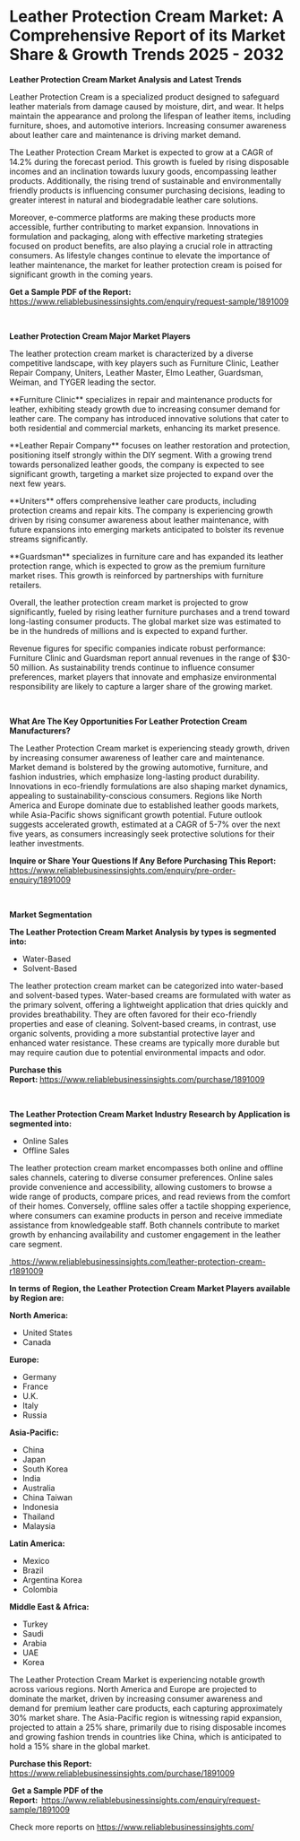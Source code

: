 <p><h1>Leather Protection Cream Market: A Comprehensive Report of its Market Share & Growth Trends 2025 - 2032</h1></p><p><strong>Leather Protection Cream Market Analysis and Latest Trends</strong></p>
<p><p>Leather Protection Cream is a specialized product designed to safeguard leather materials from damage caused by moisture, dirt, and wear. It helps maintain the appearance and prolong the lifespan of leather items, including furniture, shoes, and automotive interiors. Increasing consumer awareness about leather care and maintenance is driving market demand. </p><p>The Leather Protection Cream Market is expected to grow at a CAGR of 14.2% during the forecast period. This growth is fueled by rising disposable incomes and an inclination towards luxury goods, encompassing leather products. Additionally, the rising trend of sustainable and environmentally friendly products is influencing consumer purchasing decisions, leading to greater interest in natural and biodegradable leather care solutions. </p><p>Moreover, e-commerce platforms are making these products more accessible, further contributing to market expansion. Innovations in formulation and packaging, along with effective marketing strategies focused on product benefits, are also playing a crucial role in attracting consumers. As lifestyle changes continue to elevate the importance of leather maintenance, the market for leather protection cream is poised for significant growth in the coming years.</p></p>
<p><strong>Get a Sample PDF of the Report:&nbsp;</strong> <a href="https://www.reliablebusinessinsights.com/enquiry/request-sample/1891009?utm_campaign=2350&utm_medium=2&utm_source=Github&utm_content=ia&utm_term=09022025&utm_id=leather-protection-cream">https://www.reliablebusinessinsights.com/enquiry/request-sample/1891009</a></p>
<p>&nbsp;</p>
<p><strong>Leather Protection Cream Major Market Players</strong></p>
<p><p>The leather protection cream market is characterized by a diverse competitive landscape, with key players such as Furniture Clinic, Leather Repair Company, Uniters, Leather Master, Elmo Leather, Guardsman, Weiman, and TYGER leading the sector. </p><p>**Furniture Clinic** specializes in repair and maintenance products for leather, exhibiting steady growth due to increasing consumer demand for leather care. The company has introduced innovative solutions that cater to both residential and commercial markets, enhancing its market presence. </p><p>**Leather Repair Company** focuses on leather restoration and protection, positioning itself strongly within the DIY segment. With a growing trend towards personalized leather goods, the company is expected to see significant growth, targeting a market size projected to expand over the next few years. </p><p>**Uniters** offers comprehensive leather care products, including protection creams and repair kits. The company is experiencing growth driven by rising consumer awareness about leather maintenance, with future expansions into emerging markets anticipated to bolster its revenue streams significantly.</p><p>**Guardsman** specializes in furniture care and has expanded its leather protection range, which is expected to grow as the premium furniture market rises. This growth is reinforced by partnerships with furniture retailers.</p><p>Overall, the leather protection cream market is projected to grow significantly, fueled by rising leather furniture purchases and a trend toward long-lasting consumer products. The global market size was estimated to be in the hundreds of millions and is expected to expand further.</p><p>Revenue figures for specific companies indicate robust performance: Furniture Clinic and Guardsman report annual revenues in the range of $30-50 million. As sustainability trends continue to influence consumer preferences, market players that innovate and emphasize environmental responsibility are likely to capture a larger share of the growing market.</p></p>
<p>&nbsp;</p>
<p><strong>What Are The Key Opportunities For Leather Protection Cream Manufacturers?</strong></p>
<p><p>The Leather Protection Cream market is experiencing steady growth, driven by increasing consumer awareness of leather care and maintenance. Market demand is bolstered by the growing automotive, furniture, and fashion industries, which emphasize long-lasting product durability. Innovations in eco-friendly formulations are also shaping market dynamics, appealing to sustainability-conscious consumers. Regions like North America and Europe dominate due to established leather goods markets, while Asia-Pacific shows significant growth potential. Future outlook suggests accelerated growth, estimated at a CAGR of 5-7% over the next five years, as consumers increasingly seek protective solutions for their leather investments.</p></p>
<p><strong>Inquire or Share Your Questions If Any Before Purchasing This Report:</strong> <a href="https://www.reliablebusinessinsights.com/enquiry/pre-order-enquiry/1891009?utm_campaign=2350&utm_medium=2&utm_source=Github&utm_content=ia&utm_term=09022025&utm_id=leather-protection-cream">https://www.reliablebusinessinsights.com/enquiry/pre-order-enquiry/1891009</a></p>
<p>&nbsp;</p>
<p><strong>Market Segmentation</strong></p>
<p><strong>The Leather Protection Cream Market Analysis by types is segmented into:</strong></p>
<p><ul><li>Water-Based</li><li>Solvent-Based</li></ul></p>
<p><p>The leather protection cream market can be categorized into water-based and solvent-based types. Water-based creams are formulated with water as the primary solvent, offering a lightweight application that dries quickly and provides breathability. They are often favored for their eco-friendly properties and ease of cleaning. Solvent-based creams, in contrast, use organic solvents, providing a more substantial protective layer and enhanced water resistance. These creams are typically more durable but may require caution due to potential environmental impacts and odor.</p></p>
<p><strong>Purchase this Report:&nbsp;</strong><a href="https://www.reliablebusinessinsights.com/purchase/1891009?utm_campaign=2350&utm_medium=2&utm_source=Github&utm_content=ia&utm_term=09022025&utm_id=leather-protection-cream">https://www.reliablebusinessinsights.com/purchase/1891009</a></p>
<p>&nbsp;</p>
<p><strong>The Leather Protection Cream Market Industry Research by Application is segmented into:</strong></p>
<p><ul><li>Online Sales</li><li>Offline Sales</li></ul></p>
<p><p>The leather protection cream market encompasses both online and offline sales channels, catering to diverse consumer preferences. Online sales provide convenience and accessibility, allowing customers to browse a wide range of products, compare prices, and read reviews from the comfort of their homes. Conversely, offline sales offer a tactile shopping experience, where consumers can examine products in person and receive immediate assistance from knowledgeable staff. Both channels contribute to market growth by enhancing availability and customer engagement in the leather care segment.</p></p>
<p><a href="https://www.reliablebusinessinsights.com/leather-protection-cream-r1891009?utm_campaign=2350&utm_medium=2&utm_source=Github&utm_content=ia&utm_term=09022025&utm_id=leather-protection-cream">&nbsp;https://www.reliablebusinessinsights.com/leather-protection-cream-r1891009</a></p>
<p><strong>In terms of Region, the Leather Protection Cream Market Players available by Region are:</strong></p>
<p>
    <p> <strong> North America: </strong>
        <ul>
            <li>United States</li>
            <li>Canada</li>
        </ul>
        </p> 
    <p> <strong> Europe: </strong>
        <ul>
            <li>Germany</li>
            <li>France</li>
            <li>U.K.</li>
            <li>Italy</li>
            <li>Russia</li>
        </ul>
        </p> 
    <p> <strong> Asia-Pacific: </strong>
        <ul>
            <li>China</li>
            <li>Japan</li>
            <li>South Korea</li>
            <li>India</li>
            <li>Australia</li>
            <li>China Taiwan</li>
            <li>Indonesia</li>
            <li>Thailand</li>
            <li>Malaysia</li>
        </ul>
        </p> 
    <p> <strong> Latin America: </strong>
        <ul>
            <li>Mexico</li>
            <li>Brazil</li>
            <li>Argentina Korea</li>
            <li>Colombia</li>
        </ul>
        </p> 
    <p> <strong> Middle East & Africa: </strong>
        <ul>
            <li>Turkey</li>
            <li>Saudi</li>
            <li>Arabia</li>
            <li>UAE</li>
            <li>Korea</li>
        </ul>
    </p>
    </p>
<p><p>The Leather Protection Cream Market is experiencing notable growth across various regions. North America and Europe are projected to dominate the market, driven by increasing consumer awareness and demand for premium leather care products, each capturing approximately 30% market share. The Asia-Pacific region is witnessing rapid expansion, projected to attain a 25% share, primarily due to rising disposable incomes and growing fashion trends in countries like China, which is anticipated to hold a 15% share in the global market.</p></p>
<p><strong>Purchase this Report: </strong><a href="https://www.reliablebusinessinsights.com/purchase/1891009?utm_campaign=2350&utm_medium=2&utm_source=Github&utm_content=ia&utm_term=09022025&utm_id=leather-protection-cream">https://www.reliablebusinessinsights.com/purchase/1891009</a></p>
<p>&nbsp;<strong>Get a Sample PDF of the Report:&nbsp;&nbsp;</strong><a href="https://www.reliablebusinessinsights.com/enquiry/request-sample/1891009?utm_campaign=2350&utm_medium=2&utm_source=Github&utm_content=ia&utm_term=09022025&utm_id=leather-protection-cream">https://www.reliablebusinessinsights.com/enquiry/request-sample/1891009</a></p>
<p><strong></strong></p>
<p>Check more reports on <a href="https://www.reliablebusinessinsights.com/?utm_campaign=2350&utm_medium=2&utm_source=Github&utm_content=ia&utm_term=09022025&utm_id=leather-protection-cream">https://www.reliablebusinessinsights.com/</a></p>